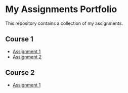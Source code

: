# My Assignments Portfolio
This repository contains a collection of my assignments.

## Course 1
- [Assignment 1](Course1/Assignment1.pdf)
- [Assignment 2](Course1/Assignment2.pdf)

## Course 2
- [Assignment 1](Course2/Assignment1.pdf)
